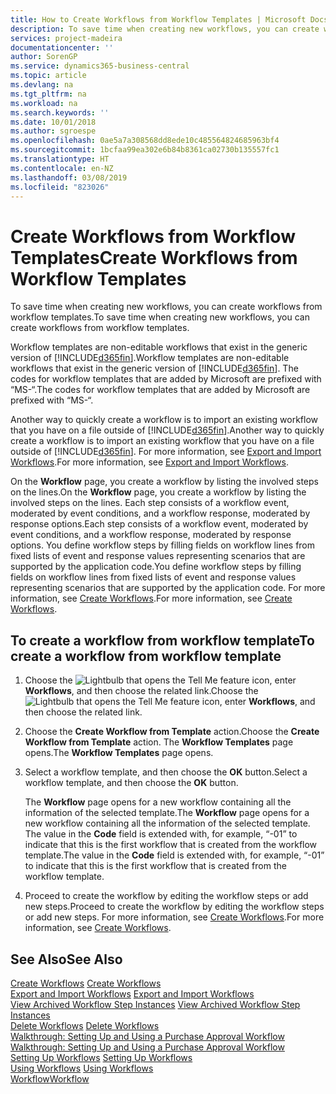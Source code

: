 ```yaml
---
title: How to Create Workflows from Workflow Templates | Microsoft Docs
description: To save time when creating new workflows, you can create workflows from workflow templates.
services: project-madeira
documentationcenter: ''
author: SorenGP
ms.service: dynamics365-business-central
ms.topic: article
ms.devlang: na
ms.tgt_pltfrm: na
ms.workload: na
ms.search.keywords: ''
ms.date: 10/01/2018
ms.author: sgroespe
ms.openlocfilehash: 0ae5a7a308568dd8ede10c485564824685963bf4
ms.sourcegitcommit: 1bcfaa99ea302e6b84b8361ca02730b135557fc1
ms.translationtype: HT
ms.contentlocale: en-NZ
ms.lasthandoff: 03/08/2019
ms.locfileid: "823026"
---
```

# <a name="create-workflows-from-workflow-templates"></a><span data-ttu-id="72cd3-103">Create Workflows from Workflow Templates</span><span class="sxs-lookup"><span data-stu-id="72cd3-103">Create Workflows from Workflow Templates</span></span>
<span data-ttu-id="72cd3-104">To save time when creating new workflows, you can create workflows from workflow templates.</span><span class="sxs-lookup"><span data-stu-id="72cd3-104">To save time when creating new workflows, you can create workflows from workflow templates.</span></span>  

 <span data-ttu-id="72cd3-105">Workflow templates are non-editable workflows that exist in the generic version of [!INCLUDE[d365fin](includes/d365fin_md.md)].</span><span class="sxs-lookup"><span data-stu-id="72cd3-105">Workflow templates are non-editable workflows that exist in the generic version of [!INCLUDE[d365fin](includes/d365fin_md.md)].</span></span> <span data-ttu-id="72cd3-106">The codes for workflow templates that are added by Microsoft are prefixed with “MS-“.</span><span class="sxs-lookup"><span data-stu-id="72cd3-106">The codes for workflow templates that are added by Microsoft are prefixed with “MS-“.</span></span>  

 <span data-ttu-id="72cd3-107">Another way to quickly create a workflow is to import an existing workflow that you have on a file outside of [!INCLUDE[d365fin](includes/d365fin_md.md)].</span><span class="sxs-lookup"><span data-stu-id="72cd3-107">Another way to quickly create a workflow is to import an existing workflow that you have on a file outside of [!INCLUDE[d365fin](includes/d365fin_md.md)].</span></span> <span data-ttu-id="72cd3-108">For more information, see [Export and Import Workflows](across-how-to-export-and-import-workflows.md).</span><span class="sxs-lookup"><span data-stu-id="72cd3-108">For more information, see [Export and Import Workflows](across-how-to-export-and-import-workflows.md).</span></span>  

<span data-ttu-id="72cd3-109">On the **Workflow** page, you create a workflow by listing the involved steps on the lines.</span><span class="sxs-lookup"><span data-stu-id="72cd3-109">On the **Workflow** page, you create a workflow by listing the involved steps on the lines.</span></span> <span data-ttu-id="72cd3-110">Each step consists of a workflow event, moderated by event conditions, and a workflow response, moderated by response options.</span><span class="sxs-lookup"><span data-stu-id="72cd3-110">Each step consists of a workflow event, moderated by event conditions, and a workflow response, moderated by response options.</span></span> <span data-ttu-id="72cd3-111">You define workflow steps by filling fields on workflow lines from fixed lists of event and response values representing scenarios that are supported by the application code.</span><span class="sxs-lookup"><span data-stu-id="72cd3-111">You define workflow steps by filling fields on workflow lines from fixed lists of event and response values representing scenarios that are supported by the application code.</span></span> <span data-ttu-id="72cd3-112">For more information, see [Create Workflows](across-how-to-create-workflows.md).</span><span class="sxs-lookup"><span data-stu-id="72cd3-112">For more information, see [Create Workflows](across-how-to-create-workflows.md).</span></span>  

## <a name="to-create-a-workflow-from-workflow-template"></a><span data-ttu-id="72cd3-113">To create a workflow from workflow template</span><span class="sxs-lookup"><span data-stu-id="72cd3-113">To create a workflow from workflow template</span></span>  
1.  <span data-ttu-id="72cd3-114">Choose the ![Lightbulb that opens the Tell Me feature](media/ui-search/search_small.png "Tell me what you want to do") icon, enter **Workflows**, and then choose the related link.</span><span class="sxs-lookup"><span data-stu-id="72cd3-114">Choose the ![Lightbulb that opens the Tell Me feature](media/ui-search/search_small.png "Tell me what you want to do") icon, enter **Workflows**, and then choose the related link.</span></span>  
2.  <span data-ttu-id="72cd3-115">Choose the **Create Workflow from Template** action.</span><span class="sxs-lookup"><span data-stu-id="72cd3-115">Choose the **Create Workflow from Template** action.</span></span> <span data-ttu-id="72cd3-116">The **Workflow Templates** page opens.</span><span class="sxs-lookup"><span data-stu-id="72cd3-116">The **Workflow Templates** page opens.</span></span>  
3.  <span data-ttu-id="72cd3-117">Select a workflow template, and then choose the **OK** button.</span><span class="sxs-lookup"><span data-stu-id="72cd3-117">Select a workflow template, and then choose the **OK** button.</span></span>  

     <span data-ttu-id="72cd3-118">The **Workflow** page opens for a new workflow containing all the information of the selected template.</span><span class="sxs-lookup"><span data-stu-id="72cd3-118">The **Workflow** page opens for a new workflow containing all the information of the selected template.</span></span> <span data-ttu-id="72cd3-119">The value in the **Code** field is extended with, for example, “-01” to indicate that this is the first workflow that is created from the workflow template.</span><span class="sxs-lookup"><span data-stu-id="72cd3-119">The value in the **Code** field is extended with, for example, “-01” to indicate that this is the first workflow that is created from the workflow template.</span></span>  
4.  <span data-ttu-id="72cd3-120">Proceed to create the workflow by editing the workflow steps or add new steps.</span><span class="sxs-lookup"><span data-stu-id="72cd3-120">Proceed to create the workflow by editing the workflow steps or add new steps.</span></span> <span data-ttu-id="72cd3-121">For more information, see [Create Workflows](across-how-to-create-workflows.md).</span><span class="sxs-lookup"><span data-stu-id="72cd3-121">For more information, see [Create Workflows](across-how-to-create-workflows.md).</span></span>  

## <a name="see-also"></a><span data-ttu-id="72cd3-122">See Also</span><span class="sxs-lookup"><span data-stu-id="72cd3-122">See Also</span></span>  
 <span data-ttu-id="72cd3-123">[Create Workflows](across-how-to-create-workflows.md) </span><span class="sxs-lookup"><span data-stu-id="72cd3-123">[Create Workflows](across-how-to-create-workflows.md) </span></span>  
 <span data-ttu-id="72cd3-124">[Export and Import Workflows](across-how-to-export-and-import-workflows.md) </span><span class="sxs-lookup"><span data-stu-id="72cd3-124">[Export and Import Workflows](across-how-to-export-and-import-workflows.md) </span></span>  
 <span data-ttu-id="72cd3-125">[View Archived Workflow Step Instances](across-how-to-view-archived-workflow-step-instances.md) </span><span class="sxs-lookup"><span data-stu-id="72cd3-125">[View Archived Workflow Step Instances](across-how-to-view-archived-workflow-step-instances.md) </span></span>  
 <span data-ttu-id="72cd3-126">[Delete Workflows](across-how-to-delete-workflows.md) </span><span class="sxs-lookup"><span data-stu-id="72cd3-126">[Delete Workflows](across-how-to-delete-workflows.md) </span></span>  
 <span data-ttu-id="72cd3-127">[Walkthrough: Setting Up and Using a Purchase Approval Workflow](walkthrough-setting-up-and-using-a-purchase-approval-workflow.md) </span><span class="sxs-lookup"><span data-stu-id="72cd3-127">[Walkthrough: Setting Up and Using a Purchase Approval Workflow](walkthrough-setting-up-and-using-a-purchase-approval-workflow.md) </span></span>  
 <span data-ttu-id="72cd3-128">[Setting Up Workflows](across-set-up-workflows.md) </span><span class="sxs-lookup"><span data-stu-id="72cd3-128">[Setting Up Workflows](across-set-up-workflows.md) </span></span>  
 <span data-ttu-id="72cd3-129">[Using Workflows](across-use-workflows.md) </span><span class="sxs-lookup"><span data-stu-id="72cd3-129">[Using Workflows](across-use-workflows.md) </span></span>  
 [<span data-ttu-id="72cd3-130">Workflow</span><span class="sxs-lookup"><span data-stu-id="72cd3-130">Workflow</span></span>](across-workflow.md)   

